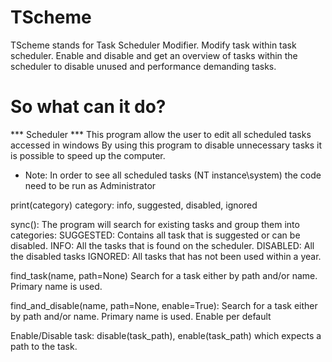 # TScheme
TScheme stands for Task Scheduler Modifier. Modify task within task scheduler. Enable and disable and get an overview of tasks within the scheduler to disable unused and  performance demanding tasks.

# So what can it do?

*** Scheduler ***
This program allow the user to edit all scheduled tasks accessed in windows
By using this program to disable unnecessary tasks it is possible to speed up the computer.

*  Note: In order to see all scheduled tasks (NT instance\system) the code need to be run as Administrator

print(category)
    category: info, suggested, disabled, ignored
    
sync(): The program will search for existing tasks and group them into categories:
    SUGGESTED: Contains all task that is suggested or can be disabled.
    INFO:      All the tasks that is found on the scheduler.
    DISABLED:  All the disabled tasks
    IGNORED:   All tasks that has not been used within a year.

find_task(name, path=None)
    Search for a task either by path and/or name. Primary name is used.

find_and_disable(name, path=None, enable=True):
    Search for a task either by path and/or name. Primary name is used. Enable per default

Enable/Disable task:
    disable(task_path), enable(task_path) which expects a path to the task.
